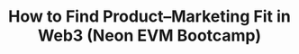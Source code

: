 ---
title: "How to Find Product–Marketing Fit in Web3 (Neon EVM Bootcamp)"
description: "Tactics and frameworks for aligning product value with the right audience and channels in Web3."
authors: ["@neon-evm-team"]
tags: ["Beyond", "Course", "Video", "Product-Market Fit", "Marketing", "Web3", "Startup"]
languages: ["English"]
url: "https://bootcamp.neonevm.org/videos/how-to-find-product-marketing-fit-in-web3"
dateAdded: 2025-08-12
level: "Intermediate"
category: "Courses"
---